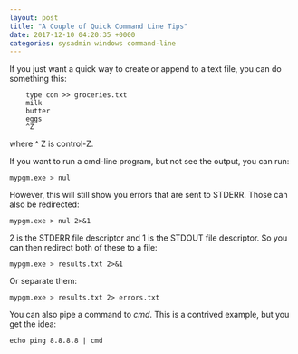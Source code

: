 ```yaml
---
layout: post
title: "A Couple of Quick Command Line Tips"
date: 2017-12-10 04:20:35 +0000
categories: sysadmin windows command-line
---
```


If you just want a quick way to create or append to a text file, you can do something this:

```
    type con >> groceries.txt
    milk
    butter
    eggs
    ^Z
```

where ^ Z is control-Z.

If you want to run a cmd-line program, but not see the output, you can run:

    mypgm.exe > nul

However, this will still show you errors that are sent to STDERR.  Those can also be redirected:

    mypgm.exe > nul 2>&1

2 is the STDERR file descriptor and 1 is the STDOUT file descriptor.  So you can then redirect both of these to a file:

    mypgm.exe > results.txt 2>&1

Or separate them:

    mypgm.exe > results.txt 2> errors.txt

You can also pipe a command to *cmd*.  This is a contrived example, but you get the idea:

    echo ping 8.8.8.8 | cmd

